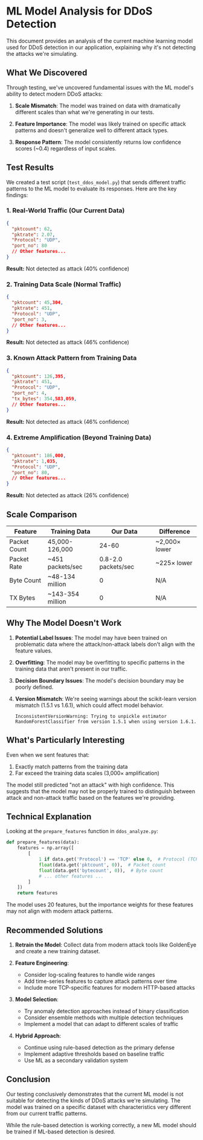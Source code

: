 # ML Model Analysis for DDoS Detection

This document provides an analysis of the current machine learning model used for DDoS detection in our application, explaining why it's not detecting the attacks we're simulating.

## What We Discovered

Through testing, we've uncovered fundamental issues with the ML model's ability to detect modern DDoS attacks:

1. **Scale Mismatch**: The model was trained on data with dramatically different scales than what we're generating in our tests.

2. **Feature Importance**: The model was likely trained on specific attack patterns and doesn't generalize well to different attack types.

3. **Response Pattern**: The model consistently returns low confidence scores (~0.4) regardless of input scales.

## Test Results

We created a test script (`test_ddos_model.py`) that sends different traffic patterns to the ML model to evaluate its responses. Here are the key findings:

### 1. Real-World Traffic (Our Current Data)

```json
{
  "pktcount": 62,
  "pktrate": 2.07,
  "Protocol": "UDP",
  "port_no": 80
  // Other features...
}
```

**Result:** Not detected as attack (40% confidence)

### 2. Training Data Scale (Normal Traffic)

```json
{
  "pktcount": 45,304,
  "pktrate": 451,
  "Protocol": "UDP",
  "port_no": 3,
  // Other features...
}
```

**Result:** Not detected as attack (46% confidence)

### 3. Known Attack Pattern from Training Data

```json
{
  "pktcount": 126,395,
  "pktrate": 451,
  "Protocol": "UDP",
  "port_no": 4,
  "tx_bytes": 354,583,059,
  // Other features...
}
```

**Result:** Not detected as attack (46% confidence)

### 4. Extreme Amplification (Beyond Training Data)

```json
{
  "pktcount": 186,000,
  "pktrate": 1,035,
  "Protocol": "UDP",
  "port_no": 80,
  // Other features...
}
```

**Result:** Not detected as attack (26% confidence)

## Scale Comparison

| Feature      | Training Data    | Our Data            | Difference    |
| ------------ | ---------------- | ------------------- | ------------- |
| Packet Count | 45,000-126,000   | 24-60               | ~2,000× lower |
| Packet Rate  | ~451 packets/sec | 0.8-2.0 packets/sec | ~225× lower   |
| Byte Count   | ~48-134 million  | 0                   | N/A           |
| TX Bytes     | ~143-354 million | 0                   | N/A           |

## Why The Model Doesn't Work

1. **Potential Label Issues**: The model may have been trained on problematic data where the attack/non-attack labels don't align with the feature values.

2. **Overfitting**: The model may be overfitting to specific patterns in the training data that aren't present in our traffic.

3. **Decision Boundary Issues**: The model's decision boundary may be poorly defined.

4. **Version Mismatch**: We're seeing warnings about the scikit-learn version mismatch (1.5.1 vs 1.6.1), which could affect model behavior.

   ```
   InconsistentVersionWarning: Trying to unpickle estimator RandomForestClassifier from version 1.5.1 when using version 1.6.1.
   ```

## What's Particularly Interesting

Even when we sent features that:

1. Exactly match patterns from the training data
2. Far exceed the training data scales (3,000× amplification)

The model still predicted "not an attack" with high confidence. This suggests that the model may not be properly trained to distinguish between attack and non-attack traffic based on the features we're providing.

## Technical Explanation

Looking at the `prepare_features` function in `ddos_analyze.py`:

```python
def prepare_features(data):
    features = np.array([
        [
            1 if data.get('Protocol') == 'TCP' else 0,  # Protocol (TCP=0, UDP=1)
            float(data.get('pktcount', 0)),  # Packet count
            float(data.get('bytecount', 0)),  # Byte count
            # ... other features ...
        ]
    ])
    return features
```

The model uses 20 features, but the importance weights for these features may not align with modern attack patterns.

## Recommended Solutions

1. **Retrain the Model**: Collect data from modern attack tools like GoldenEye and create a new training dataset.

2. **Feature Engineering**:

   - Consider log-scaling features to handle wide ranges
   - Add time-series features to capture attack patterns over time
   - Include more TCP-specific features for modern HTTP-based attacks

3. **Model Selection**:

   - Try anomaly detection approaches instead of binary classification
   - Consider ensemble methods with multiple detection techniques
   - Implement a model that can adapt to different scales of traffic

4. **Hybrid Approach**:
   - Continue using rule-based detection as the primary defense
   - Implement adaptive thresholds based on baseline traffic
   - Use ML as a secondary validation system

## Conclusion

Our testing conclusively demonstrates that the current ML model is not suitable for detecting the kinds of DDoS attacks we're simulating. The model was trained on a specific dataset with characteristics very different from our current traffic patterns.

While the rule-based detection is working correctly, a new ML model should be trained if ML-based detection is desired.
